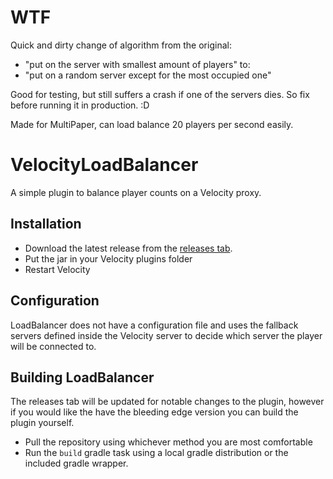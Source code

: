 # WTF
Quick and dirty change of algorithm from the original:
- "put on the server with smallest amount of players"
to:
- "put on a random server except for the most occupied one"

Good for testing, but still suffers a crash if one of the servers dies.
So fix before running it in production. :D

Made for MultiPaper, can load balance 20 players per second easily.


# VelocityLoadBalancer
A simple plugin to balance player counts on a Velocity proxy.

## Installation
  * Download the latest release from the [releases tab](https://github.com/bhopahk/VelocityLoadBalancer/releases).
  * Put the jar in your Velocity plugins folder
  * Restart Velocity
  
## Configuration
LoadBalancer does not have a configuration file and uses the fallback servers defined inside the Velocity server to decide which server the player will be connected to.  

## Building LoadBalancer
The releases tab will be updated for notable changes to the plugin, however if you would like the have the bleeding edge version you can build the plugin yourself.
  * Pull the repository using whichever method you are most comfortable
  * Run the `build` gradle task using a local gradle distribution or the included gradle wrapper.
